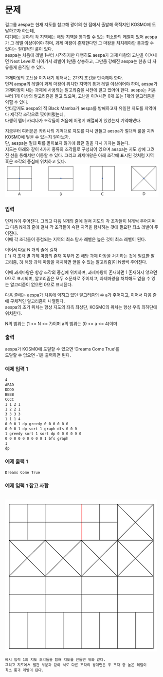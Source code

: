 # 문제
걸그룹 aespa는 현재 지도를 참고해 광야의 한 점에서 출발해 목적지인 KOSMO에 도달하고자 하는데, <br>
여기에는 광야의 각 지역에는 해당 지역을 통과할 수 있는 최소한의 레벨이 있어 aespa가 그 레벨 이상이어야 하며, 과제 마왕이 존재한다면 그 마왕을 처치해야만 통과할 수 있다는 절대적인 룰이 있다. <br>
aespa는 처음에 레벨 1부터 시작하지만 다행히도 aespa가 과제 마왕의 고난을 이겨내면 Next Level로 나아가서 레벨이 1만큼 상승하고, 그만큼 강해진 aespa는 한층 더 자유롭게 움직일 수 있다. <br>

과제마왕의 고난을 이겨내기 위해서는 2가지 조건을 만족해야 한다. <br>
먼저 aespa의 레벨이 과제 마왕이 위치한 지역의 통과 레벨 이상이어야 하며, aespa가 과제마왕이 내는 과제에 사용되는 알고리즘을 사전에 알고 있어야 한다. aespa는 처음부터 1개 이상의 알고리즘을 알고 있으며, 고난을 이겨내면 0개 또는 1개의 알고리즘을 익힐 수 있다. <br>
안타깝게도 aespa의 적 Black Mamba가 aespa를 방해하고자 유일한 지도를 지역마다 제각각 조각으로 찢어버렸는데,<br>
다행히 멤버 카리나가 조각들이 처음에 어떻게 배열되어 있었는지 기억해냈다. <br>

지금부터 여러분은 카리나의 기억대로 지도를 다시 만들고 aespa가 절대적 룰을 지켜 KOSMO에 닿을 수 있는지 알아보자. <br>
단, aespa는 절대 뒤를 돌아보지 않기에 왔던 길을 다시 가지는 않는다. <br>
지도는 아래와 같이 4가지 종류의 조각들로 구성되어 있으며 aespa는 지도 상에 그려진 선을 통해서만 이동할 수 있다.
그리고 과제마왕은 아래 조각에 표시된 것처럼 지역 혹은 조각의 중심에 위치하고 있다.
![piece](./img/piece.png)

### 입력
먼저 N이 주어진다. 그리고 다음 N개의 줄에 걸쳐 지도의 각 조각들이 N개씩 주어지며<br>
그 다음 N개의 줄에 걸쳐 각 조각들이 속한 지역을 탐사하는 것에 필요한 최소 레벨이 주어진다. <br>
이때 각 조각들이 중첩되는 지역의 최소 탐사 레벨은 높은 것이 최소 레벨이 된다. <br>

이어서 다음 N 개의 줄에 걸쳐 <br>
[ 1) 각 조각 별 과제 마왕의 존재 여부와 2) 해당 과제 마왕을 처치하는 것에 필요한 알고리즘, 3) 해당 과제 마왕을 처치하면 얻을 수 있는 알고리즘]이 N쌍씩 주어진다. 
<br>

이때 과제마왕은 항상 조각의 중심에 위치하며, 과제마왕이 존재하면 1 존재하지 않으면 0으로 표시되며, 알고리즘은 모두 소문자로 주어지고, 과제마왕을 처치해도 얻을 수 있는
알고리즘이 없으면 0으로 표시된다. <br>

다음 줄에는 aespa가 처음에 익히고 있던 알고리즘의 수 a가 주어지고, 이어서 다음 줄에 구체적인 알고리즘이 나열된다. <br>
aespa의 초기 위치는 항상 지도의 좌측 최상단, KOSMO의 위치는 항상 우측 최하단에 위치한다. <br>

N의 범위는 (1 <= N <= 7)이며
a의 범위는 (0 <= a <= 4)이며 
### 출력
aespa가 KOSMO에 도달할 수 있으면 ‘Dreams Come True’를 <br>
도달할 수 없으면 -1을 출력하면 된다. <br>

### 예제 입력 1
```
4
ABAD
DDDD
BBBB
CCCC
1 1 2 1
1 2 2 1
3 3 3 3
1 1 1 4
0 0 0 1 dp greedy 0 0 0 0 0 0
0 0 0 1 dp sort 1 graph dfs 0 0 0
1 greedy sort 1 sort dp 0 0 0 0 0 0
0 0 0 0 0 0 0 0 0 1 bfs graph
1
dp
```
### 예제 출력 1
```
Dreams Come True
```

### 예제 입력 1 참고 사항
<br>

<img src=./img/map.png width=500px>

```
예시 입력 1의 지도 조각들을 합해 지도를 만들면 위와 같다. 
그리고 지도에서 빨간 부분과 같이 서로 다른 조각의 경계면은 두 조각 중 높은 레벨이
최소 통과 레벨이 된다.
```
